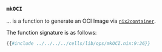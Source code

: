 ### `mkOCI`

... is a function to generate an OCI Image via [`nix2container`][n2c].

The function signature is as follows:

```nix
{{#include ../../../../cells/lib/ops/mkOCI.nix:9:26}}
```

[n2c]: https://github.com/nlewo/nix2container
